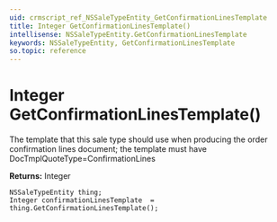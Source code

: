 ```yaml
---
uid: crmscript_ref_NSSaleTypeEntity_GetConfirmationLinesTemplate
title: Integer GetConfirmationLinesTemplate()
intellisense: NSSaleTypeEntity.GetConfirmationLinesTemplate
keywords: NSSaleTypeEntity, GetConfirmationLinesTemplate
so.topic: reference
---
```


# Integer GetConfirmationLinesTemplate()

The template that this sale type should use when producing the order confirmation lines document; the template must have DocTmplQuoteType=ConfirmationLines

**Returns:** Integer

```crmscript
NSSaleTypeEntity thing;
Integer confirmationLinesTemplate  = thing.GetConfirmationLinesTemplate();
```

